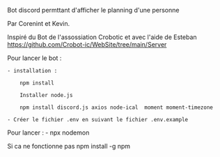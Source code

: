 
Bot discord permttant d'afficher le planning d'une personne 

Par Corenint et Kevin.

Inspiré du Bot de l'assossiation Crobotic et avec l'aide de Esteban
  https://github.com/Crobot-ic/WebSite/tree/main/Server

Pour lancer le bot : 

    - installation : 

        npm install

        Installer node.js

        npm install discord.js axios node-ical  moment moment-timezone

    - Créer le fichier .env en suivant le fichier .env.example

Pour lancer : - npx nodemon

Si ca ne fonctionne pas 
npm install -g npm